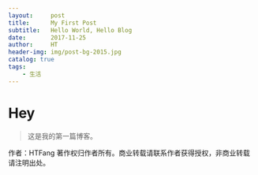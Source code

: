 ```yaml
---
layout:     post                    
title:      My First Post             
subtitle:   Hello World, Hello Blog 
date:       2017-11-25             
author:     HT                     
header-img: img/post-bg-2015.jpg    
catalog: true                       
tags:                               
    - 生活
---
```


# Hey
>这是我的第一篇博客。

作者：HTFang
著作权归作者所有。商业转载请联系作者获得授权，非商业转载请注明出处。
